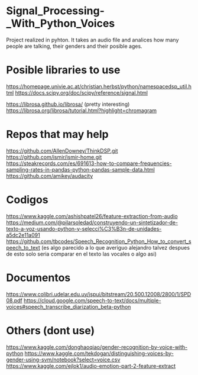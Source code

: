 # Signal_Processing-_With_Python_Voices
Project realized in pyhton. It takes an audio file and analices how many people are talking, their genders and their posible ages.

# Posible libraries to use
https://homepage.univie.ac.at/christian.herbst/python/namespacedsp_util.html
https://docs.scipy.org/doc/scipy/reference/signal.html

https://librosa.github.io/librosa/    (pretty interesting)
https://librosa.org/librosa/tutorial.html?highlight=chromagram

# Repos that may help
https://github.com/AllenDowney/ThinkDSP.git
https://github.com/ismir/ismir-home.git
https://steakrecords.com/es/691613-how-to-compare-frequencies-sampling-rates-in-pandas-python-pandas-sample-data.html
https://github.com/amikey/audacity

# Codigos
https://www.kaggle.com/ashishpatel26/feature-extraction-from-audio
https://medium.com/@pilarsoledad/construyendo-un-sintetizador-de-texto-a-voz-usando-python-y-selecci%C3%B3n-de-unidades-a5dc2e11a091
https://github.com/tbcodes/Speech_Recognition_Python_How_to_convert_speech_to_text (es algo parecido a lo que averiguo alejandro talvez despues de esto solo seria comparar en el texto las vocales o algo asi)
# Documentos
https://www.colibri.udelar.edu.uy/jspui/bitstream/20.500.12008/2800/1/SPD08.pdf
https://cloud.google.com/speech-to-text/docs/multiple-voices#speech_transcribe_diarization_beta-python

# Others (dont use)
https://www.kaggle.com/donghaoqiao/gender-recognition-by-voice-with-python
https://www.kaggle.com/tekdogan/distinguishing-voices-by-gender-using-svm/notebook?select=voice.csv
https://www.kaggle.com/ejlok1/audio-emotion-part-2-feature-extract
